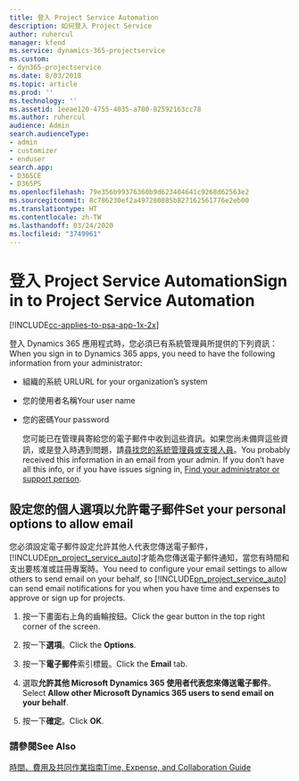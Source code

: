```yaml
---
title: 登入 Project Service Automation
description: 如何登入 Project Service
author: ruhercul
manager: kfend
ms.service: dynamics-365-projectservice
ms.custom:
- dyn365-projectservice
ms.date: 8/03/2018
ms.topic: article
ms.prod: ''
ms.technology: ''
ms.assetid: 1eeae120-4755-4035-a700-82592163cc78
ms.author: ruhercul
audience: Admin
search.audienceType:
- admin
- customizer
- enduser
search.app:
- D365CE
- D365PS
ms.openlocfilehash: 79e356b99376360b9d623404641c9268d62563e2
ms.sourcegitcommit: 8c786230ef2a497280885b827162561776e2eb00
ms.translationtype: HT
ms.contentlocale: zh-TW
ms.lasthandoff: 03/24/2020
ms.locfileid: "3749961"
---
```

# <a name="sign-in-to-project-service-automation"></a><span data-ttu-id="530a6-103">登入 Project Service Automation</span><span class="sxs-lookup"><span data-stu-id="530a6-103">Sign in to Project Service Automation</span></span>

[!INCLUDE[cc-applies-to-psa-app-1x-2x](../includes/cc-applies-to-psa-app-1x-2x.md)]

<span data-ttu-id="530a6-104">登入 Dynamics 365 應用程式時，您必須已有系統管理員所提供的下列資訊：</span><span class="sxs-lookup"><span data-stu-id="530a6-104">When you sign in to Dynamics 365 apps, you need to have the following information from your administrator:</span></span>  
  
- <span data-ttu-id="530a6-105">組織的系統 URL</span><span class="sxs-lookup"><span data-stu-id="530a6-105">URL for your organization’s system</span></span>  
  
- <span data-ttu-id="530a6-106">您的使用者名稱</span><span class="sxs-lookup"><span data-stu-id="530a6-106">Your user name</span></span>  
  
- <span data-ttu-id="530a6-107">您的密碼</span><span class="sxs-lookup"><span data-stu-id="530a6-107">Your password</span></span>  
  
  <span data-ttu-id="530a6-108">您可能已在管理員寄給您的電子郵件中收到這些資訊。如果您尚未備齊這些資訊，或是登入時遇到問題，請[尋找您的系統管理員或支援人員](../basics/find-administrator-support.md)。</span><span class="sxs-lookup"><span data-stu-id="530a6-108">You probably received this information in an email from your admin. If you don’t have all this info, or if you have issues signing in, [Find your administrator or support person](../basics/find-administrator-support.md).</span></span>  
  
## <a name="set-your-personal-options-to-allow-email"></a><span data-ttu-id="530a6-109">設定您的個人選項以允許電子郵件</span><span class="sxs-lookup"><span data-stu-id="530a6-109">Set your personal options to allow email</span></span>  
 <span data-ttu-id="530a6-110">您必須設定電子郵件設定允許其他人代表您傳送電子郵件，[!INCLUDE[pn_project_service_auto](../includes/pn-project-service-auto.md)]才能為您傳送電子郵件通知，當您有時間和支出要核准或註冊專案時。</span><span class="sxs-lookup"><span data-stu-id="530a6-110">You need to configure your email settings to allow others to send email on your behalf, so [!INCLUDE[pn_project_service_auto](../includes/pn-project-service-auto.md)] can send email notifications for you when you have time and expenses to approve or sign up for projects.</span></span>  
  
1.  <span data-ttu-id="530a6-111">按一下畫面右上角的齒輪按鈕。</span><span class="sxs-lookup"><span data-stu-id="530a6-111">Click the gear button in the top right corner of the screen.</span></span>  
  
2.  <span data-ttu-id="530a6-112">按一下**選項**。</span><span class="sxs-lookup"><span data-stu-id="530a6-112">Click the **Options**.</span></span>  
  
3.  <span data-ttu-id="530a6-113">按一下**電子郵件**索引標籤。</span><span class="sxs-lookup"><span data-stu-id="530a6-113">Click the **Email** tab.</span></span>  
  
4.  <span data-ttu-id="530a6-114">選取**允許其他 Microsoft Dynamics 365 使用者代表您來傳送電子郵件**。</span><span class="sxs-lookup"><span data-stu-id="530a6-114">Select **Allow other Microsoft Dynamics 365 users to send email on your behalf**.</span></span>  
  
5.  <span data-ttu-id="530a6-115">按一下**確定**。</span><span class="sxs-lookup"><span data-stu-id="530a6-115">Click **OK**.</span></span>  
  
### <a name="see-also"></a><span data-ttu-id="530a6-116">請參閱</span><span class="sxs-lookup"><span data-stu-id="530a6-116">See Also</span></span>  
 [<span data-ttu-id="530a6-117">時間、費用及共同作業指南</span><span class="sxs-lookup"><span data-stu-id="530a6-117">Time, Expense, and Collaboration Guide</span></span>](../project-service/time-expense-collaboration-guide.md)
